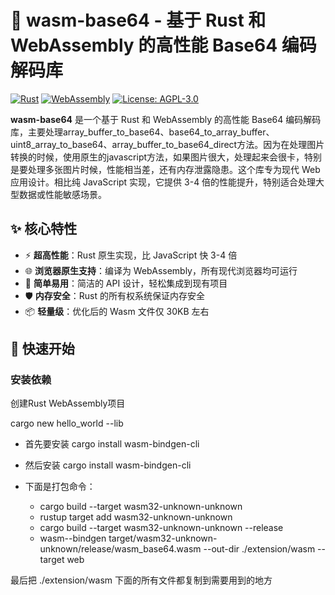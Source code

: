 # 🚀 wasm-base64 - 基于 Rust 和 WebAssembly 的高性能 Base64 编码解码库

[![Rust](https://img.shields.io/badge/Rust-1.70%2B-orange?logo=rust)](https://www.rust-lang.org/)
[![WebAssembly](https://img.shields.io/badge/WebAssembly-1.0-blue?logo=webassembly)](https://webassembly.org/)
[![License: AGPL-3.0](https://img.shields.io/badge/License-AGPL--3.0-green)](https://opensource.org/licenses/AGPL-3.0)


**wasm-base64** 是一个基于 Rust 和 WebAssembly 的高性能 Base64 编码解码库，主要处理array_buffer_to_base64、base64_to_array_buffer、uint8_array_to_base64、array_buffer_to_base64_direct方法。因为在处理图片转换的时候，使用原生的javascript方法，如果图片很大，处理起来会很卡，特别是要处理多张图片时候，性能相当差，还有内存泄露隐患。这个库专为现代 Web 应用设计。相比纯 JavaScript 实现，它提供 3-4 倍的性能提升，特别适合处理大型数据或性能敏感场景。

## ✨ 核心特性

- ⚡️ **超高性能**：Rust 原生实现，比 JavaScript 快 3-4 倍
- 🌐 **浏览器原生支持**：编译为 WebAssembly，所有现代浏览器均可运行
- 🔧 **简单易用**：简洁的 API 设计，轻松集成到现有项目
- 🛡️ **内存安全**：Rust 的所有权系统保证内存安全
- 📦 **轻量级**：优化后的 Wasm 文件仅 30KB 左右

## 🚦 快速开始

### 安装依赖
创建Rust WebAssembly项目

cargo new hello_world --lib


- 首先要安装 cargo install wasm-bindgen-cli
- 然后安装  cargo install wasm-bindgen-cli

- 下面是打包命令：
  - cargo build --target wasm32-unknown-unknown
  - rustup target add wasm32-unknown-unknown
  - cargo build --target wasm32-unknown-unknown --release
  - wasm--bindgen target/wasm32-unknown-unknown/release/wasm_base64.wasm --out-dir ./extension/wasm --target web

最后把 ./extension/wasm 下面的所有文件都复制到需要用到的地方

